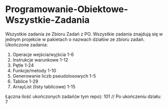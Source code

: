# Programowanie-Obiektowe-Wszystkie-Zadania
Wszystkie zadania ze Zbioru Zadań z PO.
Wszystkie zadania znajdują się w jednym projekcie w pakietach o nazwach działów ze zbioru zadań.
Ukończone zadania:
1. Operacje wejścia/wyjścia 1-6
2. Instrukcje warunkowe 1-12
3. Pętle 1-24
4. Funkcje/metody 1-10
5. Generowanie liczb pseudolosowych 1-5
6. Tablice 1-29
7. ArrayList (listy tablicowe) 1-15


Łączna ilość ukończonych zadań(w tym repo): 101 // Po ukończeniu działu: 7
